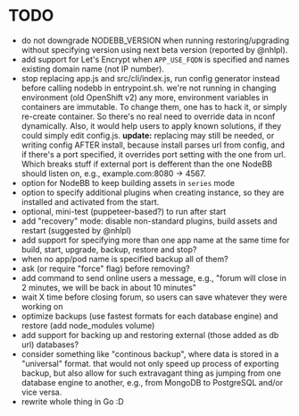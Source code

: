 TODO
====

- do not downgrade NODEBB_VERSION when running restoring/upgrading without specifying version using next beta version
  (reported by @nhlpl).
- add support for Let's Encrypt when `APP_USE_FQDN` is specified and names existing domain name (not IP number).
- stop replacing app.js and src/cli/index.js, run config generator instead before calling nodebb in entrypoint.sh.
  we're not running in changing environment (old OpenShift v2) any more, environment variables in containers are
  immutable. To change them, one has to hack it, or simply re-create container. So there's no real need to override
  data in nconf dynamically.
  Also, it would help users to apply known solutions, if they could simply edit config.js.
  **update:** replacing may still be needed, or writing config AFTER install, because install parses url from config,
  and if there's a port specified, it overrides port setting with the one from url. Which breaks stuff if external port
  is defferent than the one NodeBB should listen on, e.g., example.com:8080 -> 4567.
- option for NodeBB to keep building assets in `series` mode
- option to specify additional plugins when creating instance, so they are installed and
  activated from the start.
- optional, mini-test (puppeteer-based?) to run after start
- add "recovery" mode: disable non-standard plugins, build assets and restart (suggested by @nhlpl)
- add support for specifying more than one app name at the same time for build, start, upgrade, backup, restore and stop?
- when no app/pod name is specified backup all of them?
- ask (or require "force" flag) before removing?
- add command to send online users a message, e.g., "forum will close in 2 minutes, we will be back in about 10 minutes"
- wait X time before closing forum, so users can save whatever they were working on
- optimize backups (use fastest formats for each database engine) and restore (add node_modules volume)
- add support for backing up and restoring external (those added as db url) databases?
- consider something like "continous backup", where data is stored in a "universal" format. that would not only speed up
  process of exporting backup, but also allow for such extravagant thing as jumping from one database engine to another,
  e.g., from MongoDB to PostgreSQL and/or vice versa.
- rewrite whole thing in Go :D
